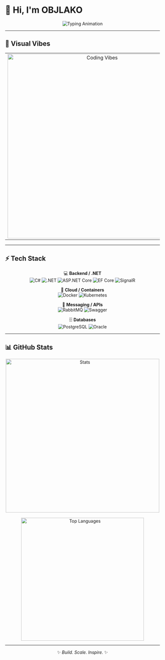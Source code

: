 # 👋 Hi, I'm OBJLAKO  

<p align="center">
  <img src="https://readme-typing-svg.demolab.com/?font=Fira+Code&size=22&duration=3000&pause=1000&center=true&vCenter=true&width=600&lines=Backend+Engineer;Scalable+%7C+Reliable+%7C+Real-Time;Clean+Code+Enthusiast;Always+Learning+" alt="Typing Animation">
</p>

---

## 🎨 Visual Vibes  

<div align="center">
  <table border="0" cellpadding="10">
    <tr>
      <td align="center">
        <img src="https://media0.giphy.com/media/v1.Y2lkPTc5MGI3NjExZHZuY3Nld2E1ODZqOHl3azF1N3JpNGJocTV1ejRvd2w2NzZtNG0yNiZlcD12MV9pbnRlcm5hbF9naWZfYnlfaWQmY3Q9Zw/14hqnhZrxCWAEg/giphy.gif" alt="Coding Vibes" width="600">
      </td>
      <td align="center">
        <img src="https://spotify-github-profile.kittinanx.com/api/view?uid=3176venc4x2ghqurztinzrvnvkjq&cover_image=true&theme=default&show_offline=true&background_color=121212&interchange=false&bar_color=53b14f&bar_color_cover=true" alt="Spotify Profile">
      </td>
    </tr>
  </table>
</div>

---

## ⚡ Tech Stack  

<div align="center">

💻 **Backend / .NET**  
![C#](https://img.shields.io/badge/C%23-239120?logo=csharp&logoColor=white&style=for-the-badge)
![.NET](https://img.shields.io/badge/.NET-512BD4?logo=dot-net&logoColor=white&style=for-the-badge)
![ASP.NET Core](https://img.shields.io/badge/ASP.NET%20Core-512BD4?logo=dot-net&logoColor=white&style=for-the-badge)
![EF Core](https://img.shields.io/badge/Entity%20Framework-68217A?logo=dot-net&logoColor=white&style=for-the-badge)
![SignalR](https://img.shields.io/badge/SignalR-512BD4?logo=dot-net&logoColor=white&style=for-the-badge)

🐳 **Cloud / Containers**  
![Docker](https://img.shields.io/badge/Docker-2496ED?logo=docker&logoColor=white&style=for-the-badge)
![Kubernetes](https://img.shields.io/badge/Kubernetes-326CE5?logo=kubernetes&logoColor=white&style=for-the-badge)

📨 **Messaging / APIs**  
![RabbitMQ](https://img.shields.io/badge/RabbitMQ-FF6600?logo=rabbitmq&logoColor=white&style=for-the-badge)
![Swagger](https://img.shields.io/badge/Swagger-85EA2D?logo=swagger&logoColor=black&style=for-the-badge)

🗄 **Databases**  
![PostgreSQL](https://img.shields.io/badge/PostgreSQL-336791?logo=postgresql&logoColor=white&style=for-the-badge)
![Oracle](https://img.shields.io/badge/Oracle-F80000?logo=oracle&logoColor=white&style=for-the-badge)

</div>

---

## 📊 GitHub Stats  

<div align="center">
  <img src="https://github-readme-stats.vercel.app/api?username=OBJLAKO&show_icons=true&theme=tokyonight&hide_border=true&bg_color=0D1117&title_color=58a6ff&icon_color=58a6ff" width="500" alt="Stats">
  <br><br>
  <img src="https://github-readme-stats.vercel.app/api/top-langs/?username=OBJLAKO&layout=compact&theme=tokyonight&hide_border=true&bg_color=0D1117&title_color=58a6ff" width="400" alt="Top Languages">
</div>

---

<p align="center">✨ <i>Build. Scale. Inspire.</i> ✨</p>
